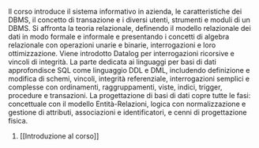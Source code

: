 Il corso introduce il sistema informativo in azienda, le caratteristiche dei DBMS, il concetto di transazione e i diversi utenti, strumenti e moduli di un DBMS. Si affronta la teoria relazionale, definendo il modello relazionale dei dati in modo formale e informale e presentando i concetti di algebra relazionale con operazioni unarie e binarie, interrogazioni e loro ottimizzazione. Viene introdotto Datalog per interrogazioni ricorsive e vincoli di integrità. La parte dedicata ai linguaggi per basi di dati approfondisce SQL come linguaggio DDL e DML, includendo definizione e modifica di schemi, vincoli, integrità referenziale, interrogazioni semplici e complesse con ordinamenti, raggruppamenti, viste, indici, trigger, procedure e transazioni. La progettazione di basi di dati copre tutte le fasi: concettuale con il modello Entità-Relazioni, logica con normalizzazione e gestione di attributi, associazioni e identificatori, e cenni di progettazione fisica.

1. [[Introduzione al corso]]
